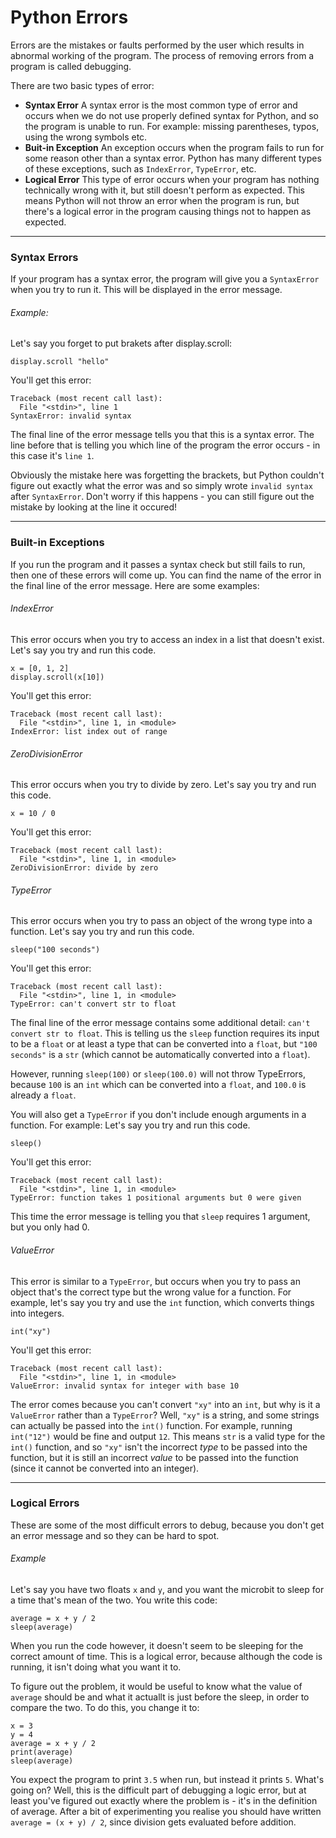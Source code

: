 # Python Errors

Errors are the mistakes or faults performed by the user which results in abnormal working of the program. The process of removing errors from a program is called debugging.

There are two basic types of error:
- **Syntax Error**
A syntax error is the most common type of error and occurs when we do not use properly defined syntax for Python, and so the program is unable to run. For example: missing parentheses, typos, using the wrong symbols etc.
- **Buit-in Exception**
An exception occurs when the program fails to run for some reason other than a syntax error. Python has many different types of these exceptions, such as ```IndexError```, ```TypeError```, etc.
- **Logical Error**
This type of error occurs when your program has nothing technically wrong with it, but still doesn't perform as expected. This means Python will not throw an error when the program is run, but there's a logical error in the program causing things not to happen as expected.

---

### Syntax Errors

If your program has a syntax error, the program will give you a `SyntaxError` when you try to run it. This will be displayed in the error message.

###### Example:
Let's say you forget to put brakets after display.scroll:
```
display.scroll "hello"
```
You'll get this error:
```
Traceback (most recent call last):
  File "<stdin>", line 1
SyntaxError: invalid syntax
```
The final line of the error message tells you that this is a syntax error. The line before that is telling you which line of the program the error occurs - in this case it's `line 1`.

Obviously the mistake here was forgetting the brackets, but Python couldn't figure out exactly what the error was and so simply wrote `invalid syntax` after `SyntaxError`. Don't worry if this happens - you can still figure out the mistake by looking at the line it occured!

<!---
###### Example:
Let's say you try and run this code.
```

```
You'll get this error:
```

```
--->

---

### Built-in Exceptions

If you run the program and it passes a syntax check but still fails to run, then one of these errors will come up. You can find the name of the error in the final line of the error message. Here are some examples:

###### IndexError
This error occurs when you try to access an index in a list that doesn't exist.
Let's say you try and run this code.
```
x = [0, 1, 2]
display.scroll(x[10])
```
You'll get this error:
```
Traceback (most recent call last):
  File "<stdin>", line 1, in <module>
IndexError: list index out of range
```

###### ZeroDivisionError
This error occurs when you try to divide by zero.
Let's say you try and run this code.
```
x = 10 / 0
```
You'll get this error:
```
Traceback (most recent call last):
  File "<stdin>", line 1, in <module>
ZeroDivisionError: divide by zero
```

###### TypeError
This error occurs when you try to pass an object of the wrong type into a function.
Let's say you try and run this code.
```
sleep("100 seconds")
```
You'll get this error:
```
Traceback (most recent call last):
  File "<stdin>", line 1, in <module>
TypeError: can't convert str to float
```
The final line of the error message contains some additional detail: `can't convert str to float`. This is telling us the `sleep` function requires its input to be a `float` or at least a type that can be converted into a `float`, but `"100 seconds"` is a `str` (which cannot be automatically converted into a `float`).

However, running `sleep(100)` or `sleep(100.0)` will not throw TypeErrors, because `100` is an `int` which can be converted into a `float`, and `100.0` is already a `float`.

You will also get a `TypeError` if you don't include enough arguments in a function.  For example:
Let's say you try and run this code.
```
sleep()
```
You'll get this error:
```
Traceback (most recent call last):
  File "<stdin>", line 1, in <module>
TypeError: function takes 1 positional arguments but 0 were given
```
This time the error message is telling you that `sleep` requires 1 argument, but you only had 0.

###### ValueError
This error is similar to a `TypeError`, but occurs when you try to pass an object that's the correct type but the wrong value for a function.
For example, let's say you try and use the `int` function, which converts things into integers.
```
int("xy")
```
You'll get this error:
```
Traceback (most recent call last):
  File "<stdin>", line 1, in <module>
ValueError: invalid syntax for integer with base 10
```
The error comes because you can't convert `"xy"` into an `int`, but why is it a `ValueError` rather than a `TypeError`? Well, `"xy"` is a string, and some strings can actually be passed into the `int()` function. For example, running `int("12")` would be fine and output `12`. This means `str` is a valid type for the `int()` function, and so  `"xy"` isn't the incorrect *type* to be passed into the function, but it is still an incorrect *value* to be passed into the function (since it cannot be converted into an integer).

---
### Logical Errors
These are some of the most difficult errors to debug, because you don't get an error message and so they can be hard to spot.

###### Example
Let's say you have two floats `x` and `y`, and you want the microbit to sleep for a time that's mean of the two. You write this code:
```
average = x + y / 2
sleep(average)
```
When you run the code however, it doesn't seem to be sleeping for the correct amount of time. This is a logical error, because although the code is running, it isn't doing what you want it to.

To figure out the problem, it would be useful to know what the value of `average` should be and what it actuallt is just before the sleep, in order to compare the two.
To do this, you change it to:
```
x = 3
y = 4
average = x + y / 2
print(average)
sleep(average)
```
You expect the program to print `3.5` when run, but instead it prints `5`. What's going on?
Well, this is the difficult part of debugging a logic error, but at least you've figured out exactly where the problem is - it's in the definition of average.
After a bit of experimenting you realise you should have written `average = (x + y) / 2`, since division gets evaluated before addition.